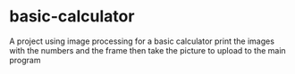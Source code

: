 # basic-calculator
A project using image processing for a basic calculator
print the images with the numbers and the frame
then take the picture to upload to the main program
